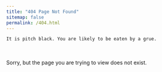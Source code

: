 ```yaml
---
title: "404 Page Not Found"
sitemap: false
permalink: /404.html
---
```


```
It is pitch black. You are likely to be eaten by a grue.
```
<br/><br/>
Sorry, but the page you are trying to view does not exist.
